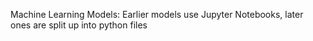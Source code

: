 Machine Learning Models: Earlier models use Jupyter Notebooks, later ones are split up into python files

